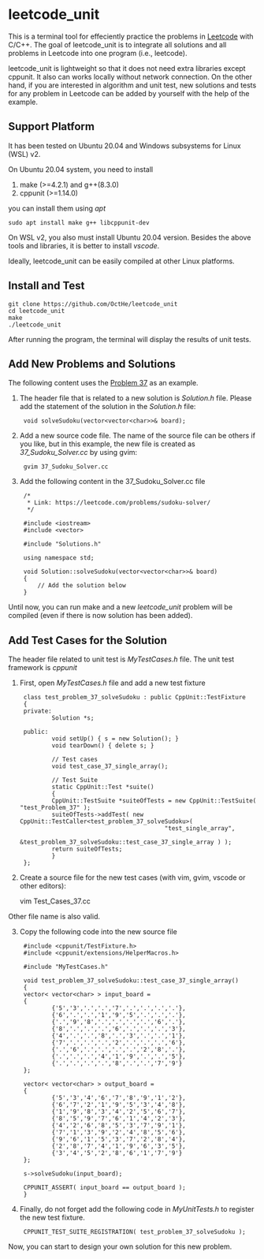 # leetcode_unit

This is a terminal tool for effeciently practice the problems in [Leetcode](https://leetcode.com/) with C/C++.
The goal of leetcode_unit is to integrate all solutions and all problems in Leetcode into one program (i.e., leetcode).

leetcode_unit is lightweight so that it does not need extra libraries except cppunit.
It also can works locally without network connection.
On the other hand, if you are interested in algorithm and unit test, new solutions and tests for any problem in Leetcode can be added by yourself with the help of the example.

## Support Platform

It has been tested on Ubuntu 20.04 and Windows subsystems for Linux (WSL) v2.

On Ubuntu 20.04 system, you need to install
1. make (>=4.2.1) and g++(8.3.0)
2. cppunit (>=1.14.0)

you can install them using *apt*
    
    sudo apt install make g++ libcppunit-dev

On WSL v2, you also must install Ubuntu 20.04 version.
Besides the above tools and libraries, it is better to install *vscode*.

Ideally, leetcode_unit can be easily compiled at other Linux platforms.

## Install and Test

    git clone https://github.com/OctHe/leetcode_unit
    cd leetcode_unit
    make
    ./leetcode_unit

 After running the program, the terminal will display the results of unit tests.

## Add New Problems and Solutions 

The following content uses the [Problem 37](https://leetcode.com/problemset/all/?topicSlugs=array&difficulty=HARD) as an example.

1. The header file that is related to a new solution is *Solution.h* file.
Please add the statement of the solution in the *Solution.h* file:
    
        void solveSudoku(vector<vector<char>>& board);

2. Add a new source code file. The name of the source file can be others if you like, but in this example, the new file is created as *37_Sudoku_Solver.cc* by using gvim:

        gvim 37_Sudoku_Solver.cc

3. Add the following content in the 37_Sudoku_Solver.cc file

        /*
         * Link: https://leetcode.com/problems/sudoku-solver/
         */

        #include <iostream>
        #include <vector>

        #include "Solutions.h"

        using namespace std;

        void Solution::solveSudoku(vector<vector<char>>& board)
        {
            // Add the solution below
        }

Until now, you can run make and a new *leetcode_unit* problem will be compiled (even if there is now solution has been added).

## Add Test Cases for the Solution

The header file related to unit test is *MyTestCases.h* file. The unit test framework is *cppunit*

1. First, open *MyTestCases.h* file and add a new test fixture

        class test_problem_37_solveSudoku : public CppUnit::TestFixture  
        {
        private:
                Solution *s;

        public:
                void setUp() { s = new Solution(); }
                void tearDown() { delete s; }

                // Test cases
                void test_case_37_single_array();

                // Test Suite
                static CppUnit::Test *suite()
                {
                CppUnit::TestSuite *suiteOfTests = new CppUnit::TestSuite( "test_Problem_37" );
                suiteOfTests->addTest( new CppUnit::TestCaller<test_problem_37_solveSudoku>( 
                                                "test_single_array", 
                                                &test_problem_37_solveSudoku::test_case_37_single_array ) );
                return suiteOfTests;
                }
        };

2. Create a source file for the new test cases (with vim, gvim, vscode or other editors):

    vim Test_Cases_37.cc
    
Other file name is also valid.

3. Copy the following code into the new source file

        #include <cppunit/TestFixture.h>
        #include <cppunit/extensions/HelperMacros.h>

        #include "MyTestCases.h"

        void test_problem_37_solveSudoku::test_case_37_single_array()
        {
        vector< vector<char> > input_board = 
        {
                {'5','3','.','.','7','.','.','.','.'},
                {'6','.','.','1','9','5','.','.','.'},
                {'.','9','8','.','.','.','.','6','.'},
                {'8','.','.','.','6','.','.','.','3'},
                {'4','.','.','8','.','3','.','.','1'},
                {'7','.','.','.','2','.','.','.','6'},
                {'.','6','.','.','.','.','2','8','.'},
                {'.','.','.','4','1','9','.','.','5'},
                {'.','.','.','.','8','.','.','7','9'}
        };

        vector< vector<char> > output_board = 
        {
                {'5','3','4','6','7','8','9','1','2'},
                {'6','7','2','1','9','5','3','4','8'},
                {'1','9','8','3','4','2','5','6','7'},
                {'8','5','9','7','6','1','4','2','3'},
                {'4','2','6','8','5','3','7','9','1'},
                {'7','1','3','9','2','4','8','5','6'},
                {'9','6','1','5','3','7','2','8','4'},
                {'2','8','7','4','1','9','6','3','5'},
                {'3','4','5','2','8','6','1','7','9'}
        };

        s->solveSudoku(input_board);
        
        CPPUNIT_ASSERT( input_board == output_board );
        }

4. Finally, do not forget add the following code in *MyUnitTests.h* to register the new test fixture.

        CPPUNIT_TEST_SUITE_REGISTRATION( test_problem_37_solveSudoku );

Now, you can start to design your own solution for this new problem.
